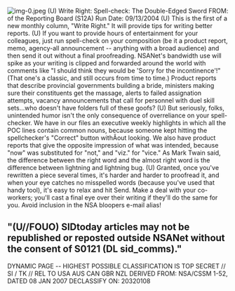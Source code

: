 ![img-0.jpeg](img-0.jpeg)
(U) Write Right: Spell-check: The Double-Edged Sword
FROM:
of the Reporting Board (S12A)
Run Date: 09/13/2004
(U) This is the first of a new monthly column, "Write Right." It will provide tips for writing better reports.
(U) If you want to provide hours of entertainment for your colleagues, just run spell-check on your composition (be it a product report, memo, agency-all announcement -- anything with a broad audience) and then send it out without a final proofreading. NSANet's bandwidth use will spike as your writing is clipped and forwarded around the world with comments like "I should think they would be 'Sorry for the incontinence'!" (That one's a classic, and still occurs from time to time.) Product reports that describe provincial governments building a bride, ministers making sure their constituents get the massage, alerts to failed assignation attempts, vacancy announcements that call for personnel with duel skill sets...who doesn't have folders full of these goofs?
(U) But seriously, folks, unintended humor isn't the only consequence of overreliance on your spell-checker. We have in our files an executive weekly highlights in which all the POC lines contain common nouns, because someone kept hitting the spellchecker's "Correct" button withÂout looking. We also have product reports that give the opposite impression of what was intended, because "now" was substituted for "not," and "viz." for "vice." As Mark Twain said, the difference between the right word and the almost right word is the difference between lightning and lightning bug.
(U) Granted, once you've rewritten a piece several times, it's harder and harder to proofread it, and when your eye catches no misspelled words (because you've used that handy tool), it's easy to relax and hit Send. Make a deal with your co-workers; you'll cast a final eye over their writing if they'll do the same for you. Avoid inclusion in the NSA bloopers e-mail alias!

## "(U//FOUO) SIDtoday articles may not be republished or reposted outside NSANet without the consent of S0121 (DL sid_comms)."

DYNAMIC PAGE -- HIGHEST POSSIBLE CLASSIFICATION IS TOP SECRET // SI / TK // REL TO USA AUS CAN GBR NZL DERIVED FROM: NSA/CSSM 1-52, DATED 08 JAN 2007 DECLASSIFY ON: 20320108
